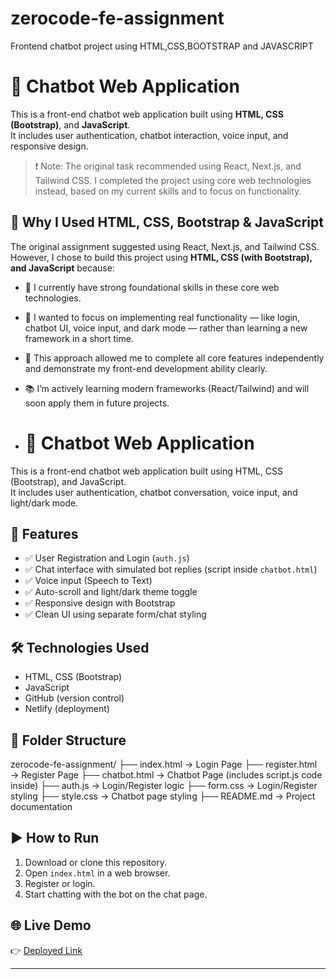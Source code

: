 # zerocode-fe-assignment
Frontend chatbot project using HTML,CSS,BOOTSTRAP and JAVASCRIPT
# 💬 Chatbot Web Application

This is a front-end chatbot web application built using **HTML, CSS (Bootstrap)**, and **JavaScript**.  
It includes user authentication, chatbot interaction, voice input, and responsive design.

> ❗ Note: The original task recommended using React, Next.js, and Tailwind CSS. I completed the project using core web technologies instead, based on my current skills and to focus on functionality.

## 🎯 Why I Used HTML, CSS, Bootstrap & JavaScript

The original assignment suggested using React, Next.js, and Tailwind CSS.  
However, I chose to build this project using **HTML, CSS (with Bootstrap), and JavaScript** because:

- 🧱 I currently have strong foundational skills in these core web technologies.
- 🚀 I wanted to focus on implementing real functionality — like login, chatbot UI, voice input, and dark mode — rather than learning a new framework in a short time.
- 🧠 This approach allowed me to complete all core features independently and demonstrate my front-end development ability clearly.
- 📚 I’m actively learning modern frameworks (React/Tailwind) and will soon apply them in future projects.

- # 💬 Chatbot Web Application

This is a front-end chatbot web application built using HTML, CSS (Bootstrap), and JavaScript.  
It includes user authentication, chatbot conversation, voice input, and light/dark mode.

## 🚀 Features

- ✅ User Registration and Login (`auth.js`)
- ✅ Chat interface with simulated bot replies (script inside `chatbot.html`)
- ✅ Voice input (Speech to Text)
- ✅ Auto-scroll and light/dark theme toggle
- ✅ Responsive design with Bootstrap
- ✅ Clean UI using separate form/chat styling

## 🛠️ Technologies Used

- HTML, CSS (Bootstrap)
- JavaScript
- GitHub (version control)
- Netlify (deployment)

## 📂 Folder Structure
zerocode-fe-assignment/
├── index.html         → Login Page
├── register.html      → Register Page
├── chatbot.html       → Chatbot Page (includes script.js code inside)
├── auth.js            → Login/Register logic
├── form.css           → Login/Register styling
├── style.css          → Chatbot page styling
├── README.md          → Project documentation

## ▶️ How to Run

1. Download or clone this repository.
2. Open `index.html` in a web browser.
3. Register or login.
4. Start chatting with the bot on the chat page.

## 🌐 Live Demo

👉 [Deployed Link](https://chatbotprojectbykartikey.netlify.app/)

---

